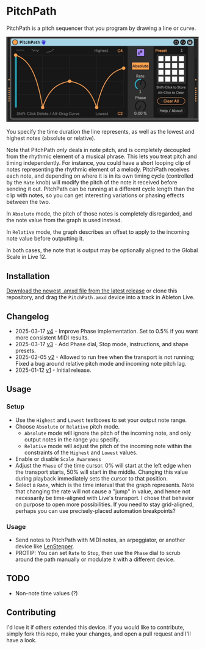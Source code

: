 # PitchPath

PitchPath is a pitch sequencer that you program by drawing a line or curve.

![How it Looks](images/device.gif)

You specify the time duration the line represents, as well as the lowest and highest notes (absolute or relative).

Note that PitchPath *only* deals in note pitch, and is completely decoupled from the rhythmic element of a musical phrase. This lets you treat pitch and timing independently. For instance, you could have a short looping clip of notes representing the rhythmic element of a melody. PitchPath receives each note, and depending on where it is in its own timing cycle (controlled by the `Rate` knob) will modify the pitch of the note it received before sending it out. PitchPath can be running at a different cycle length than the clip with notes, so you can get interesting variations or phasing effects between the two.

In `Absolute` mode, the pitch of those notes is completely disregarded, and the note value from the graph is used instead.

In `Relative` mode, the graph describes an offset to apply to the incoming note value before outputting it.

In both cases, the note that is output may be optionally aligned to the Global Scale in Live 12.


## Installation

[Download the newest .amxd file from the latest release](https://github.com/zsteinkamp/m4l-PitchPath/releaes) or clone this repository, and drag the `PitchPath.amxd` device into a track in Ableton Live.

## Changelog

* 2025-03-17 [v4](https://github.com/zsteinkamp/m4l-PitchPath/releases/download/v4/PitchPath-v4.amxd) - Improve Phase implementation. Set to 0.5% if you want more consistent MIDI results.
* 2025-03-17 [v3](https://github.com/zsteinkamp/m4l-PitchPath/releases/download/v3/PitchPath-v3.amxd) - Add Phase dial, Stop mode, instructions, and shape presets.
* 2025-02-05 [v2](https://github.com/zsteinkamp/m4l-PitchPath/releases/download/v2/PitchPath-v2.amxd) - Allowed to run free when the transport is not running; Fixed a bug around relative pitch mode and incoming note pitch lag.
* 2025-01-12 [v1](https://github.com/zsteinkamp/m4l-PitchPath/releases/download/v1/PitchPath-v1.amxd) - Initial release.

## Usage

### Setup
* Use the `Highest` and `Lowest` textboxes to set your output note range.
* Choose `Absolute` or `Relative` pitch mode.
  * `Absolute` mode will ignore the pitch of the incoming note, and only output notes in the range you specify.
  * `Relative` mode will adjust the pitch of the incoming note within the constraints of the `Highest` and `Lowest` values.
* Enable or disable `Scale Awareness`
* Adjust the `Phase` of the time cursor. 0% will start at the left edge when the transport starts, 50% will start in the middle. Changing this value during playback immediately sets the cursor to that position.
* Select a `Rate`, which is the time interval that the graph represents. Note that changing the rate will not cause a "jump" in value, and hence not necessarily be time-aligned with Live's transport. I chose that behavior on purpose to open more possibilities. If you need to stay grid-aligned, perhaps you can use precisely-placed automation breakpoints?

### Usage
* Send notes to PitchPath with MIDI notes, an arpeggiator, or another device like [LenStepper](https://plugins.steinkamp.us/m4l-LenStepper).
* PROTIP: You can set `Rate` to `Stop`, then use the `Phase` dial to scrub around the path manually or modulate it with a different device.

## TODO

* Non-note time values (?)

## Contributing

I'd love it if others extended this device. If you would like to contribute, simply fork this repo, make your changes, and open a pull request and I'll have a look.
